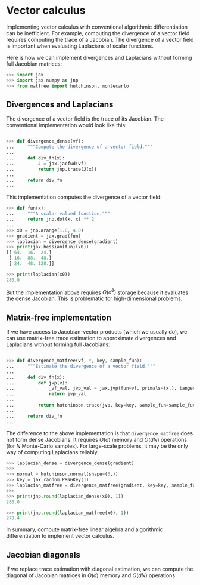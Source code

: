 # Vector calculus

Implementing vector calculus with conventional algorithmic differentiation can be inefficient.
For example, computing the divergence of a vector field requires computing the trace of a Jacobian.
The divergence of a vector field is important when evaluating Laplacians of scalar functions.

Here is how we can implement divergences and Laplacians without forming full Jacobian matrices:



```python
>>> import jax
>>> import jax.numpy as jnp
>>> from matfree import hutchinson, montecarlo

```

## Divergences and Laplacians

The divergence of a vector field is the trace of its Jacobian.
The conventional implementation would look like this:

```python

>>> def divergence_dense(vf):
...     """Compute the divergence of a vector field."""
...
...     def div_fn(x):
...         J = jax.jacfwd(vf)
...         return jnp.trace(J(x))
...
...     return div_fn
...

```
This implementation computes the divergence of a vector field:

```python
>>> def fun(x):
...     """A scalar valued function."""
...     return jnp.dot(x, x) ** 2
...
>>> x0 = jnp.arange(1.0, 4.0)
>>> gradient = jax.grad(fun)
>>> laplacian = divergence_dense(gradient)
>>> print(jax.hessian(fun)(x0))
[[ 64.  16.  24.]
 [ 16.  88.  48.]
 [ 24.  48. 128.]]

>>> print(laplacian(x0))
280.0

```

But the implementation above requires $O(d^2)$ storage because it evaluates the dense Jacobian.
This is problematic for high-dimensional problems.

## Matrix-free implementation

If we have access to Jacobian-vector products (which we usually do), we can use matrix-free trace estimation
to approximate divergences and Laplacians without forming full Jacobians:


```python

>>> def divergence_matfree(vf, *, key, sample_fun):
...     """Estimate the divergence of a vector field."""
...
...     def div_fn(x):
...         def jvp(v):
...             _vf_val, jvp_val = jax.jvp(fun=vf, primals=(x,), tangents=(v,))
...             return jvp_val
...
...         return hutchinson.trace(jvp, key=key, sample_fun=sample_fun)
...
...     return div_fn
...

```
The difference to the above implementation is that `divergence_matfree` does not form dense Jacobians.
It requires $O(d)$ memory and  $O(d N)$ operations (for $N$ Monte-Carlo samples).
For large-scale problems, it may be the only way of computing Laplacians reliably.

```python
>>> laplacian_dense = divergence_dense(gradient)
>>>
>>> normal = hutchinson.normal(shape=(3,))
>>> key = jax.random.PRNGKey(1)
>>> laplacian_matfree = divergence_matfree(gradient, key=key, sample_fun=normal)
>>>
>>> print(jnp.round(laplacian_dense(x0), 1))
280.0

>>> print(jnp.round(laplacian_matfree(x0), 1))
278.4

```

In summary, compute matrix-free linear algebra and algorithmic differentiation to implement vector calculus.

## Jacobian diagonals

If we replace trace estimation with diagonal estimation, we can compute the diagonal of Jacobian matrices in $O(d)$ memory and $O(dN)$ operations
